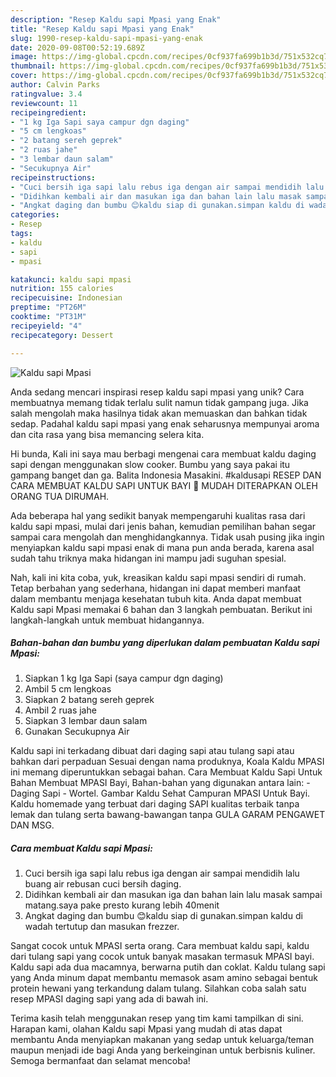 ```yaml
---
description: "Resep Kaldu sapi Mpasi yang Enak"
title: "Resep Kaldu sapi Mpasi yang Enak"
slug: 1990-resep-kaldu-sapi-mpasi-yang-enak
date: 2020-09-08T00:52:19.689Z
image: https://img-global.cpcdn.com/recipes/0cf937fa699b1b3d/751x532cq70/kaldu-sapi-mpasi-foto-resep-utama.jpg
thumbnail: https://img-global.cpcdn.com/recipes/0cf937fa699b1b3d/751x532cq70/kaldu-sapi-mpasi-foto-resep-utama.jpg
cover: https://img-global.cpcdn.com/recipes/0cf937fa699b1b3d/751x532cq70/kaldu-sapi-mpasi-foto-resep-utama.jpg
author: Calvin Parks
ratingvalue: 3.4
reviewcount: 11
recipeingredient:
- "1 kg Iga Sapi saya campur dgn daging"
- "5 cm lengkoas"
- "2 batang sereh geprek"
- "2 ruas jahe"
- "3 lembar daun salam"
- "Secukupnya Air"
recipeinstructions:
- "Cuci bersih iga sapi lalu rebus iga dengan air sampai mendidih lalu buang air rebusan cuci bersih daging."
- "Didihkan kembali air dan masukan iga dan bahan lain lalu masak sampai matang.saya pake presto kurang lebih 40menit"
- "Angkat daging dan bumbu 😊kaldu siap di gunakan.simpan kaldu di wadah tertutup dan masukan frezzer."
categories:
- Resep
tags:
- kaldu
- sapi
- mpasi

katakunci: kaldu sapi mpasi 
nutrition: 155 calories
recipecuisine: Indonesian
preptime: "PT26M"
cooktime: "PT31M"
recipeyield: "4"
recipecategory: Dessert

---
```



![Kaldu sapi Mpasi](https://img-global.cpcdn.com/recipes/0cf937fa699b1b3d/751x532cq70/kaldu-sapi-mpasi-foto-resep-utama.jpg)

Anda sedang mencari inspirasi resep kaldu sapi mpasi yang unik? Cara membuatnya memang tidak terlalu sulit namun tidak gampang juga. Jika salah mengolah maka hasilnya tidak akan memuaskan dan bahkan tidak sedap. Padahal kaldu sapi mpasi yang enak seharusnya mempunyai aroma dan cita rasa yang bisa memancing selera kita.

Hi bunda, Kali ini saya mau berbagi mengenai cara membuat kaldu daging sapi dengan menggunakan slow cooker. Bumbu yang saya pakai itu gampang banget dan ga. Balita Indonesia Masakini. #kaldusapi RESEP DAN CARA MEMBUAT KALDU SAPI UNTUK BAYI 💖 MUDAH DITERAPKAN OLEH ORANG TUA DIRUMAH.

Ada beberapa hal yang sedikit banyak mempengaruhi kualitas rasa dari kaldu sapi mpasi, mulai dari jenis bahan, kemudian pemilihan bahan segar sampai cara mengolah dan menghidangkannya. Tidak usah pusing jika ingin menyiapkan kaldu sapi mpasi enak di mana pun anda berada, karena asal sudah tahu triknya maka hidangan ini mampu jadi suguhan spesial.


Nah, kali ini kita coba, yuk, kreasikan kaldu sapi mpasi sendiri di rumah. Tetap berbahan yang sederhana, hidangan ini dapat memberi manfaat dalam membantu menjaga kesehatan tubuh kita. Anda dapat membuat Kaldu sapi Mpasi memakai 6 bahan dan 3 langkah pembuatan. Berikut ini langkah-langkah untuk membuat hidangannya.

<!--inarticleads1-->

##### Bahan-bahan dan bumbu yang diperlukan dalam pembuatan Kaldu sapi Mpasi:

1. Siapkan 1 kg Iga Sapi (saya campur dgn daging)
1. Ambil 5 cm lengkoas
1. Siapkan 2 batang sereh geprek
1. Ambil 2 ruas jahe
1. Siapkan 3 lembar daun salam
1. Gunakan Secukupnya Air


Kaldu sapi ini terkadang dibuat dari daging sapi atau tulang sapi atau bahkan dari perpaduan Sesuai dengan nama produknya, Koala Kaldu MPASI ini memang diperuntukkan sebagai bahan. Cara Membuat Kaldu Sapi Untuk Bahan Membuat MPASI Bayi, Bahan-bahan yang digunakan antara lain: - Daging Sapi - Wortel. Gambar Kaldu Sehat Campuran MPASI Untuk Bayi. Kaldu homemade yang terbuat dari daging SAPI kualitas terbaik tanpa lemak dan tulang serta bawang-bawangan tanpa GULA GARAM PENGAWET DAN MSG. 

<!--inarticleads2-->

##### Cara membuat Kaldu sapi Mpasi:

1. Cuci bersih iga sapi lalu rebus iga dengan air sampai mendidih lalu buang air rebusan cuci bersih daging.
1. Didihkan kembali air dan masukan iga dan bahan lain lalu masak sampai matang.saya pake presto kurang lebih 40menit
1. Angkat daging dan bumbu 😊kaldu siap di gunakan.simpan kaldu di wadah tertutup dan masukan frezzer.


Sangat cocok untuk MPASI serta orang. Cara membuat kaldu sapi, kaldu dari tulang sapi yang cocok untuk banyak masakan termasuk MPASI bayi. Kaldu sapi ada dua macamnya, berwarna putih dan coklat. Kaldu tulang sapi yang Anda minum dapat membantu memasok asam amino sebagai bentuk protein hewani yang terkandung dalam tulang. Silahkan coba salah satu resep MPASI daging sapi yang ada di bawah ini. 

Terima kasih telah menggunakan resep yang tim kami tampilkan di sini. Harapan kami, olahan Kaldu sapi Mpasi yang mudah di atas dapat membantu Anda menyiapkan makanan yang sedap untuk keluarga/teman maupun menjadi ide bagi Anda yang berkeinginan untuk berbisnis kuliner. Semoga bermanfaat dan selamat mencoba!
